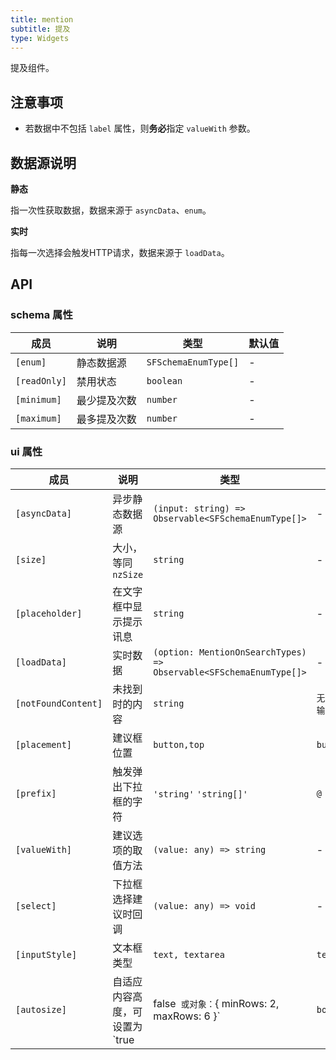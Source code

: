 ```yaml
---
title: mention
subtitle: 提及
type: Widgets
---
```


提及组件。

## 注意事项

- 若数据中不包括 `label` 属性，则**务必**指定 `valueWith` 参数。

## 数据源说明

**静态**

指一次性获取数据，数据来源于 `asyncData`、`enum`。

**实时**

指每一次选择会触发HTTP请求，数据来源于 `loadData`。

## API

### schema 属性

| 成员 | 说明 | 类型 | 默认值 |
|----|----|----|-----|
| `[enum]` | 静态数据源 | `SFSchemaEnumType[]` | - |
| `[readOnly]` | 禁用状态 | `boolean` | - |
| `[minimum]` | 最少提及次数 | `number` | - |
| `[maximum]` | 最多提及次数 | `number` | - |

### ui 属性

| 成员 | 说明 | 类型 | 默认值 |
|----|----|----|-----|
| `[asyncData]` | 异步静态数据源 | `(input: string) => Observable<SFSchemaEnumType[]>` | - |
| `[size]` | 大小，等同 `nzSize` | `string` | - |
| `[placeholder]` | 在文字框中显示提示讯息 | `string` | - |
| `[loadData]` | 实时数据 | `(option: MentionOnSearchTypes) => Observable<SFSchemaEnumType[]>` | - |
| `[notFoundContent]` | 未找到时的内容 | `string` | `无匹配结果，轻敲空格完成输入` |
| `[placement]` | 建议框位置 | `button,top` | `button` |
| `[prefix]` | 触发弹出下拉框的字符 | `'string'` `'string[]'` | `@` |
| `[valueWith]` | 建议选项的取值方法 | `(value: any) => string` | - |
| `[select]` | 下拉框选择建议时回调 | `(value: any) => void` | - |
| `[inputStyle]` | 文本框类型 | `text, textarea` | `text` |
| `[autosize]` | 自适应内容高度，可设置为 `true|false` 或对象：`{ minRows: 2, maxRows: 6 }` | `boolean,AutoSizeType` | `true` |
